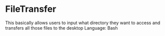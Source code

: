 # FileTransfer
This basically allows users to input what directory they want to access and transfers all those files to the desktop
Language: Bash
